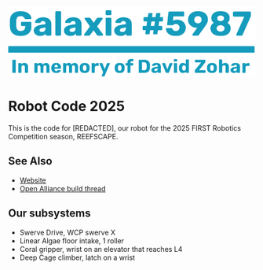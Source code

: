 ![](files/markdown/logo.png)
# Robot Code 2025
This is the code for [REDACTED], our robot for the 2025 FIRST Robotics Competition season, REEFSCAPE.

## See Also
 - [Website](https://galaxia5987.com)
 - [Open Alliance build thread](https://www.chiefdelphi.com/t/frc-5987-galaxia-2025-build-thread-open-alliance)

## Our subsystems
 - Swerve Drive, WCP swerve X
 - Linear Algae floor intake, 1 roller
 - Coral gripper, wrist on an elevator that reaches L4
 - Deep Cage climber, latch on a wrist